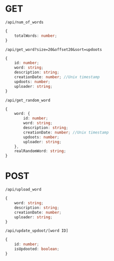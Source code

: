 # GET
`/api/num_of_words`
```typescript
{
	totalWords: number;
}
```

`/api/get_word?size=20&offset20&sort=updoots`
```typescript
{
    id: number;
    word: string;
    description: string;
    creationDate: number; //Unix timestamp
    updoots: number;
    uploader: string;
}
```

`/api/get_random_word`
```typescript
{
	word: {
		id: number;
		word: string;
		description: string;
		creationDate: number; //Unix timestamp
		updoots: number;
		uploader: string;
	},
	realRandomWord: string;
}
```

# POST
`/api/upload_word`
```typescript
{
	word: string;
	description: string;
	creationDate: number;
	uploader: string;
}
```

`/api/update_updoot/[word ID]`
```typescript
{
	id: number;
	isUpdooted: boolean;
}
```
